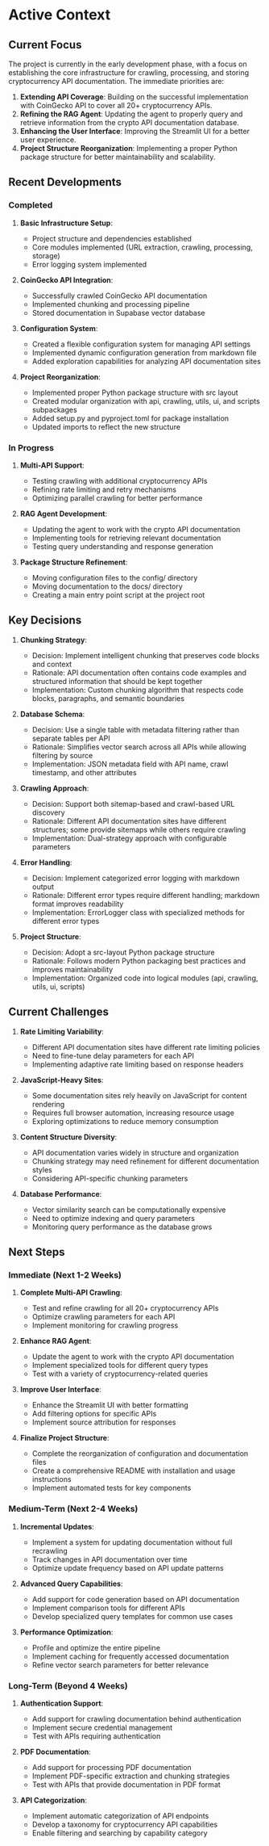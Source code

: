 # Active Context

## Current Focus

The project is currently in the early development phase, with a focus on establishing the core infrastructure for crawling, processing, and storing cryptocurrency API documentation. The immediate priorities are:

1. **Extending API Coverage**: Building on the successful implementation with CoinGecko API to cover all 20+ cryptocurrency APIs.
2. **Refining the RAG Agent**: Updating the agent to properly query and retrieve information from the crypto API documentation database.
3. **Enhancing the User Interface**: Improving the Streamlit UI for a better user experience.
4. **Project Structure Reorganization**: Implementing a proper Python package structure for better maintainability and scalability.

## Recent Developments

### Completed

1. **Basic Infrastructure Setup**:
   - Project structure and dependencies established
   - Core modules implemented (URL extraction, crawling, processing, storage)
   - Error logging system implemented

2. **CoinGecko API Integration**:
   - Successfully crawled CoinGecko API documentation
   - Implemented chunking and processing pipeline
   - Stored documentation in Supabase vector database

3. **Configuration System**:
   - Created a flexible configuration system for managing API settings
   - Implemented dynamic configuration generation from markdown file
   - Added exploration capabilities for analyzing API documentation sites

4. **Project Reorganization**:
   - Implemented proper Python package structure with src layout
   - Created modular organization with api, crawling, utils, ui, and scripts subpackages
   - Added setup.py and pyproject.toml for package installation
   - Updated imports to reflect the new structure

### In Progress

1. **Multi-API Support**:
   - Testing crawling with additional cryptocurrency APIs
   - Refining rate limiting and retry mechanisms
   - Optimizing parallel crawling for better performance

2. **RAG Agent Development**:
   - Updating the agent to work with the crypto API documentation
   - Implementing tools for retrieving relevant documentation
   - Testing query understanding and response generation

3. **Package Structure Refinement**:
   - Moving configuration files to the config/ directory
   - Moving documentation to the docs/ directory
   - Creating a main entry point script at the project root

## Key Decisions

1. **Chunking Strategy**:
   - Decision: Implement intelligent chunking that preserves code blocks and context
   - Rationale: API documentation often contains code examples and structured information that should be kept together
   - Implementation: Custom chunking algorithm that respects code blocks, paragraphs, and semantic boundaries

2. **Database Schema**:
   - Decision: Use a single table with metadata filtering rather than separate tables per API
   - Rationale: Simplifies vector search across all APIs while allowing filtering by source
   - Implementation: JSON metadata field with API name, crawl timestamp, and other attributes

3. **Crawling Approach**:
   - Decision: Support both sitemap-based and crawl-based URL discovery
   - Rationale: Different API documentation sites have different structures; some provide sitemaps while others require crawling
   - Implementation: Dual-strategy approach with configurable parameters

4. **Error Handling**:
   - Decision: Implement categorized error logging with markdown output
   - Rationale: Different error types require different handling; markdown format improves readability
   - Implementation: ErrorLogger class with specialized methods for different error types

5. **Project Structure**:
   - Decision: Adopt a src-layout Python package structure
   - Rationale: Follows modern Python packaging best practices and improves maintainability
   - Implementation: Organized code into logical modules (api, crawling, utils, ui, scripts)

## Current Challenges

1. **Rate Limiting Variability**:
   - Different API documentation sites have different rate limiting policies
   - Need to fine-tune delay parameters for each API
   - Implementing adaptive rate limiting based on response headers

2. **JavaScript-Heavy Sites**:
   - Some documentation sites rely heavily on JavaScript for content rendering
   - Requires full browser automation, increasing resource usage
   - Exploring optimizations to reduce memory consumption

3. **Content Structure Diversity**:
   - API documentation varies widely in structure and organization
   - Chunking strategy may need refinement for different documentation styles
   - Considering API-specific chunking parameters

4. **Database Performance**:
   - Vector similarity search can be computationally expensive
   - Need to optimize indexing and query parameters
   - Monitoring query performance as the database grows

## Next Steps

### Immediate (Next 1-2 Weeks)

1. **Complete Multi-API Crawling**:
   - Test and refine crawling for all 20+ cryptocurrency APIs
   - Optimize crawling parameters for each API
   - Implement monitoring for crawling progress

2. **Enhance RAG Agent**:
   - Update the agent to work with the crypto API documentation
   - Implement specialized tools for different query types
   - Test with a variety of cryptocurrency-related queries

3. **Improve User Interface**:
   - Enhance the Streamlit UI with better formatting
   - Add filtering options for specific APIs
   - Implement source attribution for responses

4. **Finalize Project Structure**:
   - Complete the reorganization of configuration and documentation files
   - Create a comprehensive README with installation and usage instructions
   - Implement automated tests for key components

### Medium-Term (Next 2-4 Weeks)

1. **Incremental Updates**:
   - Implement a system for updating documentation without full recrawling
   - Track changes in API documentation over time
   - Optimize update frequency based on API update patterns

2. **Advanced Query Capabilities**:
   - Add support for code generation based on API documentation
   - Implement comparison tools for different APIs
   - Develop specialized query templates for common use cases

3. **Performance Optimization**:
   - Profile and optimize the entire pipeline
   - Implement caching for frequently accessed documentation
   - Refine vector search parameters for better relevance

### Long-Term (Beyond 4 Weeks)

1. **Authentication Support**:
   - Add support for crawling documentation behind authentication
   - Implement secure credential management
   - Test with APIs requiring authentication

2. **PDF Documentation**:
   - Add support for processing PDF documentation
   - Implement PDF-specific extraction and chunking strategies
   - Test with APIs that provide documentation in PDF format

3. **API Categorization**:
   - Implement automatic categorization of API endpoints
   - Develop a taxonomy for cryptocurrency API capabilities
   - Enable filtering and searching by capability category
